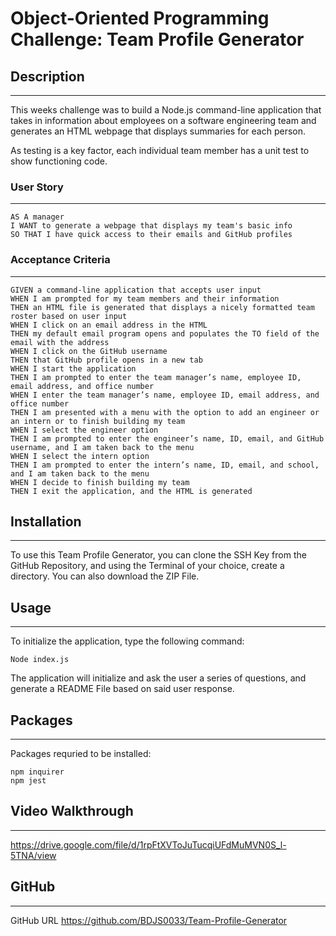 # Object-Oriented Programming Challenge: Team Profile Generator

## Description
---
This weeks challenge was to build a Node.js command-line application that takes in information about employees on a software engineering team and generates an HTML webpage that displays summaries for each person.

As testing is a key factor, each individual team member has a unit test to show functioning code.

### User Story
______
```
AS A manager
I WANT to generate a webpage that displays my team's basic info
SO THAT I have quick access to their emails and GitHub profiles
```

### Acceptance Criteria
___

```
GIVEN a command-line application that accepts user input
WHEN I am prompted for my team members and their information
THEN an HTML file is generated that displays a nicely formatted team roster based on user input
WHEN I click on an email address in the HTML
THEN my default email program opens and populates the TO field of the email with the address
WHEN I click on the GitHub username
THEN that GitHub profile opens in a new tab
WHEN I start the application
THEN I am prompted to enter the team manager’s name, employee ID, email address, and office number
WHEN I enter the team manager’s name, employee ID, email address, and office number
THEN I am presented with a menu with the option to add an engineer or an intern or to finish building my team
WHEN I select the engineer option
THEN I am prompted to enter the engineer’s name, ID, email, and GitHub username, and I am taken back to the menu
WHEN I select the intern option
THEN I am prompted to enter the intern’s name, ID, email, and school, and I am taken back to the menu
WHEN I decide to finish building my team
THEN I exit the application, and the HTML is generated
```
## Installation
______

To use this Team Profile Generator, you can clone the SSH Key from the GitHub Repository, and using the Terminal of your choice, create a directory. You can also download the ZIP File.

## Usage
____________

To initialize the application, type the following command:

```
Node index.js
````
The application will initialize and ask the user a series of questions, and generate a README File based on said user response.

## Packages
______________

Packages requried to be installed:

```
npm inquirer
npm jest
```

## Video Walkthrough
______

https://drive.google.com/file/d/1rpFtXVToJuTucqiUFdMuMVN0S_l-5TNA/view


## GitHub
________________

GitHub URL https://github.com/BDJS0033/Team-Profile-Generator